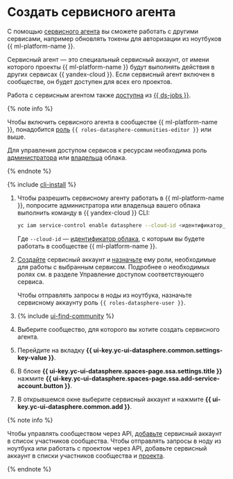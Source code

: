 # Создать сервисного агента

С помощью [сервисного агента](../../../iam/concepts/service-control.md#service-agent) вы сможете работать с другими сервисами, например обновлять токены для авторизации из ноутбуков {{ ml-platform-name }}.

Сервисный агент — это специальный сервисный аккаунт, от имени которого проекты {{ ml-platform-name }} будут выполнять действия в других сервисах {{ yandex-cloud }}. Если сервисный агент включен в сообществе, он будет доступен для всех его проектов.

Работа с сервисным агентом также [доступна](../projects/jobs-with-ssa.md) из [{{ ds-jobs }}](../../concepts/jobs/index.md).

{% note info %}

Чтобы включить сервисного агента в сообществе {{ ml-platform-name }}, понадобится [роль](../../security/index.md) `{{ roles-datasphere-communities-editor }}` или выше.

Для управления доступом сервисов к ресурсам необходима роль [администратора](../../../resource-manager/security/index.md#resource-manager-admin) или [владельца](../../../resource-manager/security/index.md#resource-manager-clouds-owner) облака.

{% endnote %}

{% include [cli-install](../../../_includes/cli-install.md) %}

1. Чтобы разрешить сервисному агенту работать в {{ ml-platform-name }}, попросите администратора или владельца вашего облака выполнить команду в {{ yandex-cloud }} CLI:

   ```bash
   yc iam service-control enable datasphere --cloud-id <идентификатор_облака>
   ```

   Где `--cloud-id` — [идентификатор облака](../../../resource-manager/operations/cloud/get-id.md), с которым вы будете работать в сообществе {{ ml-platform-name }}.

1. [Создайте](../../../iam/operations/sa/create.md) сервисный аккаунт и [назначьте](../../../iam/operations/sa/assign-role-for-sa.md) ему роли, необходимые для работы с выбранным сервисом. Подробнее о необходимых ролях см. в разделе Управление доступом соответствующего сервиса.

    Чтобы отправлять запросы в ноды из ноутбука, назначьте сервисному аккаунту роль `{{ roles-datasphere-user }}`.       

1. {% include [ui-find-community](../../../_includes/datasphere/ui-find-community.md) %}
1. Выберите сообщество, для которого вы хотите создать сервисного агента.
1. Перейдите на вкладку **{{ ui-key.yc-ui-datasphere.common.settings-key-value }}**.
1. В блоке **{{ ui-key.yc-ui-datasphere.spaces-page.ssa.settings.title }}** нажмите **{{ ui-key.yc-ui-datasphere.spaces-page.ssa.add-service-account.button }}**.
1. В открывшемся окне выберите сервисный аккаунт и нажмите **{{ ui-key.yc-ui-datasphere.common.add }}**.

{% note info %}

Чтобы управлять сообществом через API, [добавьте](add-user.md) сервисный аккаунт в список участников сообщества. Чтобы отправлять запросы в ноду из ноутбука или работать с проектом через API, добавьте сервисный аккаунт в списки участников сообщества и [проекта](../projects/add-user.md).

{% endnote %}
